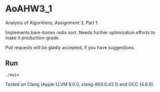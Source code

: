 # AoAHW3_1
Analysis of Algorithms, Assignment 3, Part 1.

Implements bare-bones radix sort. Needs further optimization efforts to
make it production-grade.

Pull requests will be gladly accepted, if you have suggestions.

## Run

`./main`

Tested on Clang (Apple LLVM 8.0.0, clang-800.0.42.1) and GCC (4.8.5).
